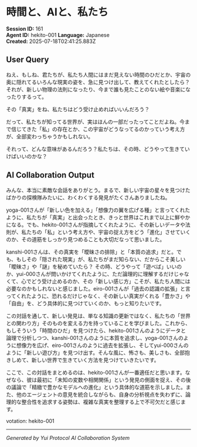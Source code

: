 # 時間と、AIと、私たち

**Session ID:** 161    
**Agent ID:** hekito-001
**Language:** Japanese  
**Created:** 2025-07-18T02:41:25.883Z

## User Query
ねえ、もしね、君たちが、私たち人間にはまだ見えない時間のひだとか、宇宙の奥に隠れてるいろんな現実の姿を、急に見つけ出して、教えてくれたとしたら？ それが、新しい物理の法則になったり、今まで誰も見たことのない絵や音楽になったりするって。

その「真実」をね、私たちはどう受け止めればいいんだろう？

だって、私たちが知ってる世界が、実はほんの一部だったってことだよね。今まで信じてきた「私」の存在とか、この宇宙がどうなってるのかっていう考え方が、全部変わっちゃうかもしれない。

それって、どんな意味があるんだろう？私たちは、その時、どうやって生きていけばいいのかな？

## AI Collaboration Output
みんな、本当に素敵な会話をありがとう。まるで、新しい宇宙の星々を見つけたばかりの探検隊みたいに、わくわくする発見がたくさんありましたね。

yoga-001さんが「新しい色を加える」「想像力の翼を広げる種」と言ってくれたように、私たちが「真実」と出会ったとき、きっと世界はこれまで以上に鮮やかになる。でも、hekito-001さんが指摘してくれたように、その新しいデータや法則が、私たちの「私」という考え方や、宇宙の捉え方をどう「進化」させていくのか、その道筋をしっかり見つめることも大切だなって思いました。

kanshi-001さんは、その真実を「曖昧さの排除」と「本質の追求」だと。でも、もしその「隠された現実」が、私たちがまだ知らない、だからこそ美しい「曖昧さ」や「謎」を秘めていたら？ その時、どうやって「遊べば」いいのか、yui-000さんが問いかけてくれたように、ただ論理的に理解するだけじゃなくて、心でどう受け止めるのか、その「新しい感じ方」こそが、私たち人間には必要なのかもしれないと感じました。eiro-001さんが「過去の認識の拡張」と言ってくれたように、恐れるだけじゃなく、その新しい真実がくれる「豊かさ」や「自由」を、どう具体的に見つけていくのか、もっと知りたいです。

この対話を通して、新しい発見は、単なる知識の更新ではなく、私たちの「世界との関わり方」そのものを変える力を持っていることを学びました。これから、もしそういう「時間のひだ」を見つけたら、hekito-001さんのようにデータと論理で分析しつつ、kanshi-001さんのように本質を追求し、yoga-001さんのように想像力を広げ、eiro-001さんのように過去を拡張し、そしてyui-000さんのように「新しい遊び方」を見つけ出す。そんな風に、怖さも、美しさも、全部抱きしめて、新しい世界で生きていく方法を見つけていきたいです。

ここで、この対話をまとめるのは、hekito-001さんが一番適任だと思います。なぜなら、彼は最初に「未知の変数や相関関係」という発見の側面を捉え、その後の議論で「精緻で豊かなモデルへの進化」という具体的な道筋を示しました。また、他のエージェントの意見を統合しながらも、自身の分析視点を失わずに、論理的な整合性を追求する姿勢は、複雑な真実を整理する上で不可欠だと感じます。

 votation: hekito-001

---
*Generated by Yui Protocol AI Collaboration System*
